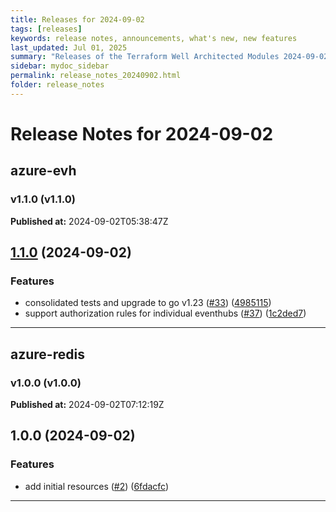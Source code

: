 ```yaml
---
title: Releases for 2024-09-02
tags: [releases]
keywords: release notes, announcements, what's new, new features
last_updated: Jul 01, 2025
summary: "Releases of the Terraform Well Architected Modules 2024-09-02"
sidebar: mydoc_sidebar
permalink: release_notes_20240902.html
folder: release_notes
---
```


# Release Notes for 2024-09-02

## azure-evh
### v1.1.0 (v1.1.0)
**Published at:** 2024-09-02T05:38:47Z

## [1.1.0](https://github.com/CloudNationHQ/terraform-azure-evh/compare/v1.0.0...v1.1.0) (2024-09-02)


### Features

* consolidated tests and upgrade to go v1.23 ([#33](https://github.com/CloudNationHQ/terraform-azure-evh/issues/33)) ([4985115](https://github.com/CloudNationHQ/terraform-azure-evh/commit/4985115ff1ae94799504d35b950961ecd5c1b0eb))
* support authorization rules for individual eventhubs ([#37](https://github.com/CloudNationHQ/terraform-azure-evh/issues/37)) ([1c2ded7](https://github.com/CloudNationHQ/terraform-azure-evh/commit/1c2ded779ec1d884c2f6c5191577e2d7c82dd3e0))

---

## azure-redis
### v1.0.0 (v1.0.0)
**Published at:** 2024-09-02T07:12:19Z

## 1.0.0 (2024-09-02)


### Features

* add initial resources ([#2](https://github.com/CloudNationHQ/terraform-azure-redis/issues/2)) ([6fdacfc](https://github.com/CloudNationHQ/terraform-azure-redis/commit/6fdacfc507320e5bbc8d245ca55edd30128a1b10))

---

